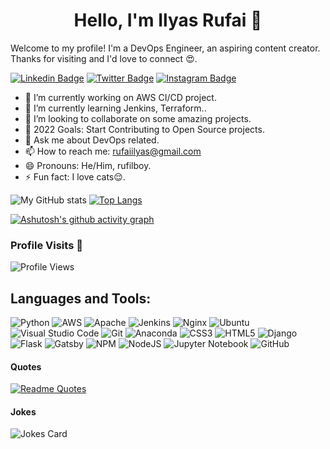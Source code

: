 <h1 align="center">
  Hello, I'm Ilyas Rufai 👋
</h1>

<!---![devbanner](https://github.com/thisisvillegas/BigCommerceDevsCommunityImages/blob/main/SpaceMan.png)--->

Welcome to my profile! I'm a DevOps Engineer, an aspiring content creator.
Thanks for visiting and I'd love to connect :heart_eyes:.

[![Linkedin Badge](https://img.shields.io/badge/-Ilyas_Rufai-blue?style=flat&logo=Linkedin&logoColor=white&link=https://www.linkedin.com/in/ilyas-rufai/)](https://www.linkedin.com/in/ilyas-rufai/)
[![Twitter Badge](https://img.shields.io/badge/-@IlyasRufai-1ca0f1?style=flat&labelColor=1ca0f1&logo=twitter&logoColor=white&link=https://twitter.com/IlyasRufai)](https://twitter.com/IlyasRufai)
[![Instagram Badge](https://img.shields.io/badge/-@rufilboy-purple?style=flat&logo=instagram&logoColor=white&link=https://instagram.com/rufilboy/)](https://instagram.com/rufilboy)

- 🔭 I’m currently working on AWS CI/CD project.
- 🌱 I’m currently learning Jenkins, Terraform..
- 👯 I’m looking to collaborate on some amazing projects.
- :goal_net: 2022 Goals: Start Contributing to Open Source projects.
- 💬 Ask me about DevOps related.
- 📫 How to reach me: rufaiilyas@gmail.com
- 😄 Pronouns: He/Him, rufilboy.
- ⚡ Fun fact: I love cats:relieved:.




<!---[![willianrod's wakatime stats](https://github-readme-stats.vercel.app/api/wakatime?username=rufilboy)](https://github.com/rufilboy/github-readme-stats) ---> 

                                             
![My GitHub stats](https://github-readme-stats.vercel.app/api?username=rufilboy&theme=synthwave&show_icons=true&count_private=true)
[![Top Langs](https://github-readme-stats.vercel.app/api/top-langs/?username=rufilboy&langs_count=7&layout=compact&theme=dark)](https://github.com/anuraghazra/github-readme-stats)


[![Ashutosh's github activity graph](https://activity-graph.herokuapp.com/graph?username=rufilboy&theme=dracula)](https://github.com/ashutosh00710/github-readme-activity-graph)


### Profile Visits :see_no_evil:
![Profile Views](https://visitor-badge.glitch.me/badge?page_id=rufilboy.visitor-badge)

## Languages and Tools:

![Python](https://img.shields.io/badge/python-3670A0?style=for-the-badge&logo=python&logoColor=ffdd54)
![AWS](https://img.shields.io/badge/AWS-%23FF9900.svg?style=for-the-badge&logo=amazon-aws&logoColor=white)
![Apache](https://img.shields.io/badge/apache-%23D42029.svg?style=for-the-badge&logo=apache&logoColor=white)
![Jenkins](https://img.shields.io/badge/jenkins-%232C5263.svg?style=for-the-badge&logo=jenkins&logoColor=white)
![Nginx](https://img.shields.io/badge/nginx-%23009639.svg?style=for-the-badge&logo=nginx&logoColor=white)
![Ubuntu](https://img.shields.io/badge/Ubuntu-E95420?style=for-the-badge&logo=ubuntu&logoColor=white)
![Visual Studio Code](https://img.shields.io/badge/Visual%20Studio%20Code-0078d7.svg?style=for-the-badge&logo=visual-studio-code&logoColor=white)                 ![Git](https://img.shields.io/badge/git-%23F05033.svg?style=for-the-badge&logo=git&logoColor=white)
![Anaconda](https://img.shields.io/badge/Anaconda-%2344A833.svg?style=for-the-badge&logo=anaconda&logoColor=white)
![CSS3](https://img.shields.io/badge/css3-%231572B6.svg?style=for-the-badge&logo=css3&logoColor=white)
![HTML5](https://img.shields.io/badge/html5-%23E34F26.svg?style=for-the-badge&logo=html5&logoColor=white)
![Django](https://img.shields.io/badge/django-%23092E20.svg?style=for-the-badge&logo=django&logoColor=white)
![Flask](https://img.shields.io/badge/flask-%23000.svg?style=for-the-badge&logo=flask&logoColor=white)
![Gatsby](https://img.shields.io/badge/Gatsby-%23663399.svg?style=for-the-badge&logo=gatsby&logoColor=white)
![NPM](https://img.shields.io/badge/NPM-%23000000.svg?style=for-the-badge&logo=npm&logoColor=white)
![NodeJS](https://img.shields.io/badge/node.js-6DA55F?style=for-the-badge&logo=node.js&logoColor=white)
![Jupyter Notebook](https://img.shields.io/badge/jupyter-%23FA0F00.svg?style=for-the-badge&logo=jupyter&logoColor=white)
![GitHub](https://img.shields.io/badge/github-%23121011.svg?style=for-the-badge&logo=github&logoColor=white)

#### Quotes
[![Readme Quotes](https://quotes-github-readme.vercel.app/api?type=horizontal&theme=dark)](https://github.com/piyushsuthar/github-readme-quotes)
#### Jokes
![Jokes Card](https://readme-jokes.vercel.app/api)




<!--
**Rufilboy/rufilboy** is a ✨ _special_ ✨ repository because its `README.md` (this file) appears on your GitHub profile.

Here are some ideas to get you started:

- 🔭 I’m currently working on ...
- 🌱 I’m currently learning ...
- 👯 I’m looking to collaborate on ...
- 🤔 I’m looking for help with ...
- 💬 Ask me about ...
- 📫 How to reach me: ...
- 😄 Pronouns: ...
- ⚡ Fun fact: ...
-->
